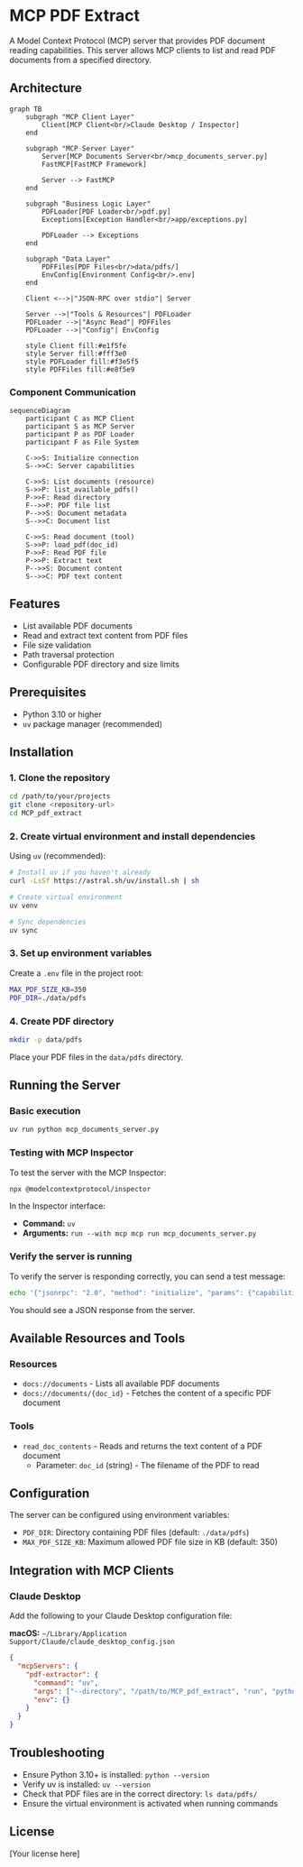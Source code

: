 # MCP PDF Extract

A Model Context Protocol (MCP) server that provides PDF document reading capabilities. This server allows MCP clients to list and read PDF documents from a specified directory.

## Architecture

```mermaid
graph TB
    subgraph "MCP Client Layer"
        Client[MCP Client<br/>Claude Desktop / Inspector]
    end
    
    subgraph "MCP Server Layer"
        Server[MCP Documents Server<br/>mcp_documents_server.py]
        FastMCP[FastMCP Framework]
        
        Server --> FastMCP
    end
    
    subgraph "Business Logic Layer"
        PDFLoader[PDF Loader<br/>pdf.py]
        Exceptions[Exception Handler<br/>app/exceptions.py]
        
        PDFLoader --> Exceptions
    end
    
    subgraph "Data Layer"
        PDFFiles[PDF Files<br/>data/pdfs/]
        EnvConfig[Environment Config<br/>.env]
    end
    
    Client <-->|"JSON-RPC over stdio"| Server
    
    Server -->|"Tools & Resources"| PDFLoader
    PDFLoader -->|"Async Read"| PDFFiles
    PDFLoader -->|"Config"| EnvConfig
    
    style Client fill:#e1f5fe
    style Server fill:#fff3e0
    style PDFLoader fill:#f3e5f5
    style PDFFiles fill:#e8f5e9
```

### Component Communication

```mermaid
sequenceDiagram
    participant C as MCP Client
    participant S as MCP Server
    participant P as PDF Loader
    participant F as File System
    
    C->>S: Initialize connection
    S-->>C: Server capabilities
    
    C->>S: List documents (resource)
    S->>P: list_available_pdfs()
    P->>F: Read directory
    F-->>P: PDF file list
    P-->>S: Document metadata
    S-->>C: Document list
    
    C->>S: Read document (tool)
    S->>P: load_pdf(doc_id)
    P->>F: Read PDF file
    P->>P: Extract text
    P-->>S: Document content
    S-->>C: PDF text content
```

## Features

- List available PDF documents
- Read and extract text content from PDF files
- File size validation
- Path traversal protection
- Configurable PDF directory and size limits

## Prerequisites

- Python 3.10 or higher
- `uv` package manager (recommended)

## Installation

### 1. Clone the repository

```bash
cd /path/to/your/projects
git clone <repository-url>
cd MCP_pdf_extract
```

### 2. Create virtual environment and install dependencies

Using `uv` (recommended):

```bash
# Install uv if you haven't already
curl -LsSf https://astral.sh/uv/install.sh | sh

# Create virtual environment
uv venv

# Sync dependencies
uv sync
```

### 3. Set up environment variables

Create a `.env` file in the project root:

```bash
MAX_PDF_SIZE_KB=350
PDF_DIR=./data/pdfs
```

### 4. Create PDF directory

```bash
mkdir -p data/pdfs
```

Place your PDF files in the `data/pdfs` directory.

## Running the Server

### Basic execution

```bash
uv run python mcp_documents_server.py
```

### Testing with MCP Inspector

To test the server with the MCP Inspector:

```bash
npx @modelcontextprotocol/inspector
```

In the Inspector interface:
- **Command:** `uv`
- **Arguments:** `run --with mcp mcp run mcp_documents_server.py`

### Verify the server is running

To verify the server is responding correctly, you can send a test message:

```bash
echo '{"jsonrpc": "2.0", "method": "initialize", "params": {"capabilities": {}}, "id": 1}' | uv run python mcp_documents_server.py
```

You should see a JSON response from the server.

## Available Resources and Tools

### Resources

- `docs://documents` - Lists all available PDF documents
- `docs://documents/{doc_id}` - Fetches the content of a specific PDF document

### Tools

- `read_doc_contents` - Reads and returns the text content of a PDF document
  - Parameter: `doc_id` (string) - The filename of the PDF to read

## Configuration

The server can be configured using environment variables:

- `PDF_DIR`: Directory containing PDF files (default: `./data/pdfs`)
- `MAX_PDF_SIZE_KB`: Maximum allowed PDF file size in KB (default: 350)

## Integration with MCP Clients

### Claude Desktop

Add the following to your Claude Desktop configuration file:

**macOS:** `~/Library/Application Support/Claude/claude_desktop_config.json`

```json
{
  "mcpServers": {
    "pdf-extractor": {
      "command": "uv",
      "args": ["--directory", "/path/to/MCP_pdf_extract", "run", "python", "mcp_documents_server.py"],
      "env": {}
    }
  }
}
```

## Troubleshooting

- Ensure Python 3.10+ is installed: `python --version`
- Verify uv is installed: `uv --version`
- Check that PDF files are in the correct directory: `ls data/pdfs/`
- Ensure the virtual environment is activated when running commands

## License

[Your license here]